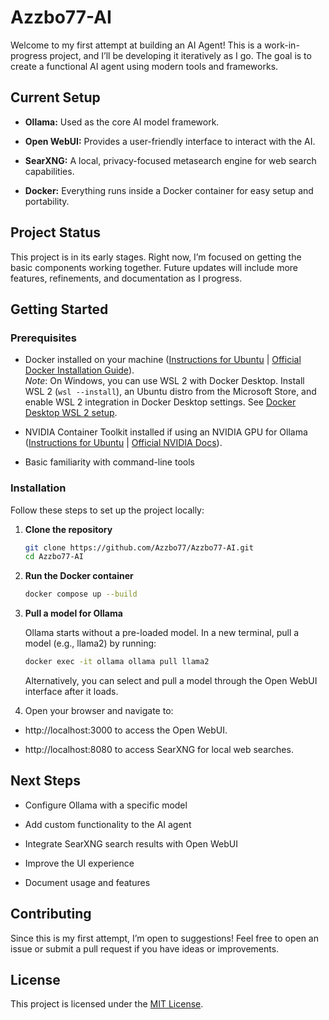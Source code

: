 # Azzbo77-AI

Welcome to my first attempt at building an AI Agent! This is a work-in-progress project, and I’ll be developing it iteratively as I go. The goal is to create a functional AI agent using modern tools and frameworks.

## Current Setup

- **Ollama:** Used as the core AI model framework.

- **Open WebUI:** Provides a user-friendly interface to interact with the AI.

- **SearXNG:** A local, privacy-focused metasearch engine for web search capabilities.

- **Docker:** Everything runs inside a Docker container for easy setup and portability.

## Project Status

This project is in its early stages. Right now, I’m focused on getting the basic components working together. Future updates will include more features, refinements, and documentation as I progress.

## Getting Started

### Prerequisites

- Docker installed on your machine ([Instructions for Ubuntu](docker-install-ubuntu.md) | [Official Docker Installation Guide](https://docs.docker.com/get-docker/)).  
  *Note*: On Windows, you can use WSL 2 with Docker Desktop. Install WSL 2 (`wsl --install`), an Ubuntu distro from the Microsoft Store, and enable WSL 2 integration in Docker Desktop settings. See [Docker Desktop WSL 2 setup](https://docs.docker.com/desktop/wsl/).
  
- NVIDIA Container Toolkit installed if using an NVIDIA GPU for Ollama ([Instructions for Ubuntu](docker-install-ubuntu.md) | [Official NVIDIA Docs](https://docs.nvidia.com/datacenter/cloud-native/container-toolkit/install-guide.html)).
  
- Basic familiarity with command-line tools
  
### Installation

Follow these steps to set up the project locally:

1. **Clone the repository**

   ```bash
   git clone https://github.com/Azzbo77/Azzbo77-AI.git
   cd Azzbo77-AI
   ```

3. **Run the Docker container**

   ```bash
   docker compose up --build
   ```

4. **Pull a model for Ollama**

   Ollama starts without a pre-loaded model. In a new terminal, pull a model (e.g., llama2) by running:
   ```bash
   docker exec -it ollama ollama pull llama2
   ```
   Alternatively, you can select and pull a model through the Open WebUI interface after it loads.

5. Open your browser and navigate to:

 - http://localhost:3000 to access the Open WebUI.
  
 - http://localhost:8080 to access SearXNG for local web searches.

## Next Steps

- Configure Ollama with a specific model

- Add custom functionality to the AI agent

- Integrate SearXNG search results with Open WebUI

- Improve the UI experience

- Document usage and features

## Contributing
Since this is my first attempt, I’m open to suggestions! Feel free to open an issue or submit a pull request if you have ideas or improvements.

## License

This project is licensed under the [MIT License](LICENSE).


